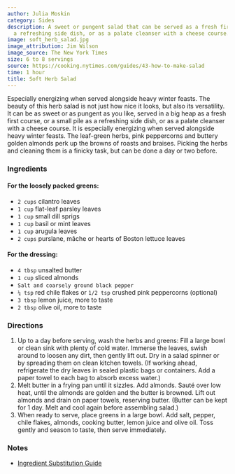 ```yaml
---
author: Julia Moskin
category: Sides
description: A sweet or pungent salad that can be served as a fresh first course,
  a refreshing side dish, or as a palate cleanser with a cheese course.
image: soft_herb_salad.jpg
image_attribution: Jim Wilson
image_source: The New York Times
size: 6 to 8 servings
source: https://cooking.nytimes.com/guides/43-how-to-make-salad
time: 1 hour
title: Soft Herb Salad
---
```


Especially energizing when served alongside heavy winter feasts. The beauty of this herb salad is not just how nice it looks, but also its versatility. It can be as sweet or as pungent as you like, served in a big heap as a fresh first course, or a small pile as a refreshing side dish, or as a palate cleanser with a cheese course. It is especially energizing when served alongside heavy winter feasts. The leaf-green herbs, pink peppercorns and buttery golden almonds perk up the browns of roasts and braises. Picking the herbs and cleaning them is a finicky task, but can be done a day or two before.

### Ingredients

#### For the loosely packed greens:

* `2 cups` cilantro leaves
* `1 cup` flat-leaf parsley leaves
* `1 cup` small dill sprigs
* `1 cup` basil or mint leaves
* `1 cup` arugula leaves
* `2 cups` purslane, mâche or hearts of Boston lettuce leaves

#### For the dressing:

* `4 tbsp` unsalted butter
* `1 cup` sliced almonds
* `Salt and coarsely ground black pepper`
* `¼ tsp` red chile flakes or `1/2 tsp` crushed pink peppercorns (optional)
* `3 tbsp` lemon juice, more to taste
* `2 tbsp` olive oil, more to taste

### Directions

1. Up to a day before serving, wash the herbs and greens: Fill a large bowl or clean sink with plenty of cold water. Immerse the leaves, swish around to loosen any dirt, then gently lift out. Dry in a salad spinner or by spreading them on clean kitchen towels. (If working ahead, refrigerate the dry leaves in sealed plastic bags or containers. Add a paper towel to each bag to absorb excess water.)
2. Melt butter in a frying pan until it sizzles. Add almonds. Sauté over low heat, until the almonds are golden and the butter is browned. Lift out almonds and drain on paper towels, reserving butter. (Butter can be kept for 1 day. Melt and cool again before assembling salad.)
3. When ready to serve, place greens in a large bowl. Add salt, pepper, chile flakes, almonds, cooking butter, lemon juice and olive oil. Toss gently and season to taste, then serve immediately.

### Notes

- [Ingredient Substitution Guide](https://cooking.nytimes.com/guides/79-substitutions-for-cooking)